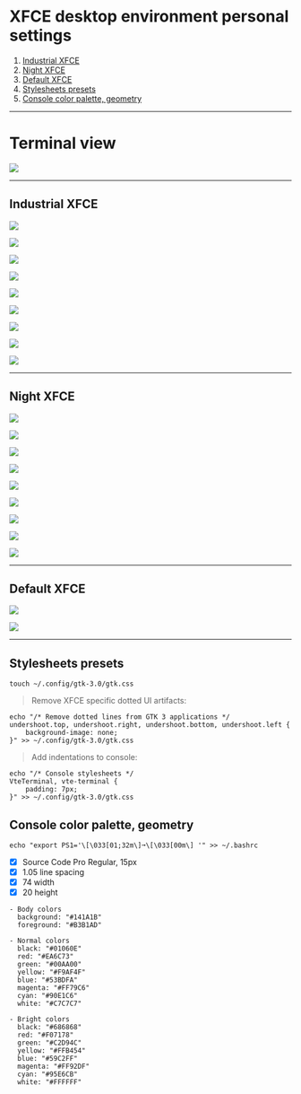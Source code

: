 # XFCE desktop environment personal settings

1. [Industrial XFCE](#industrial-xfce)
2. [Night XFCE](#night-xfce)
3. [Default XFCE](#default-xfce)
4. [Stylesheets presets](#stylesheets-presets)
5. [Console color palette, geometry](#console-color-palette-geometry)

---

# Terminal view

![](show/console.png)

---

## Industrial XFCE

![](show/industrial/desktop.png)

![](show/industrial/explorer.png)

![](show/industrial/htop.png)

![](show/industrial/menu.png)

![](show/industrial/menu-apps.png)

![](show/industrial/notification.png)

![](show/industrial/program.png)

![](show/industrial/screenfetch.png)

![](show/industrial/xfce.png)

---

## Night XFCE

![](show/night/desktop.png)

![](show/night/explorer.png)

![](show/night/htop.png)

![](show/night/menu.png)

![](show/night/menu-apps.png)

![](show/night/notification.png)

![](show/night/program.png)

![](show/night/screenfetch.png)

![](show/night/xfce.png)

---

## Default XFCE

![](show/default/desktop.png)

![](show/default/workspace.png)

---

## Stylesheets presets

```
touch ~/.config/gtk-3.0/gtk.css
```

> Remove XFCE specific dotted UI artifacts:

```
echo "/* Remove dotted lines from GTK 3 applications */
undershoot.top, undershoot.right, undershoot.bottom, undershoot.left {
	background-image: none;
}" >> ~/.config/gtk-3.0/gtk.css
```

> Add indentations to console:
```
echo "/* Console stylesheets */
VteTerminal, vte-terminal {
	padding: 7px;
}" >> ~/.config/gtk-3.0/gtk.css
```

## Console color palette, geometry

```
echo "export PS1='\[\033[01;32m\]➞\[\033[00m\] '" >> ~/.bashrc
```

- [x] Source Code Pro Regular, 15px
- [x] 1.05 line spacing
- [x] 74 width
- [x] 20 height

```
- Body colors
  background: "#141A1B"
  foreground: "#B3B1AD"

- Normal colors
  black: "#01060E"
  red: "#EA6C73"
  green: "#00AA00"
  yellow: "#F9AF4F"
  blue: "#53BDFA"
  magenta: "#FF79C6"
  cyan: "#90E1C6"
  white: "#C7C7C7"

- Bright colors
  black: "#686868"
  red: "#F07178"
  green: "#C2D94C"
  yellow: "#FFB454"
  blue: "#59C2FF"
  magenta: "#FF92DF"
  cyan: "#95E6CB"
  white: "#FFFFFF"
```